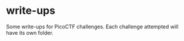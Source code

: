 # write-ups
Some write-ups for PicoCTF challenges.
Each challenge attempted will have its own folder.
